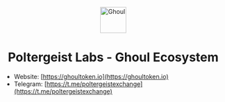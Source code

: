 <p align="center">
  <a href="https://ghoultoken.io">
    <img alt="Ghoul" src="https://ghoultoken.io/images/logo.png" width="60" />
  </a>
</p>
<h1 align="center">
  Poltergeist Labs - Ghoul Ecosystem
</h1>


* Website: [https://ghoultoken.io](https://ghoultoken.io)
* Telegram: [https://t.me/poltergeistexchange](https://t.me/poltergeistexchange)


